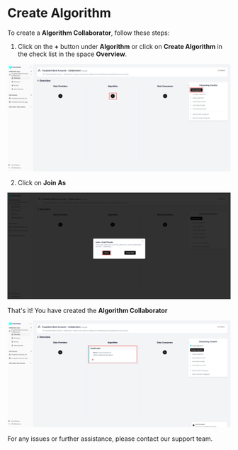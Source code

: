 # Create Algorithm

To create a **Algorithm Collaborator**,  follow these steps:

1. Click on the **+** button under **Algorithm** or click on **Create Algorithm** in the check list in the space **Overview**.

![screenshot of space overview](img/04_space_empty.png)

2. Click on **Join As**

![screenshot of Algorithm provider invite](img/05_create_algo.png)

That's it! You have created the **Algorithm Collaborator**  

![screenshot of space overview with Algorithm provider ](img/06_space_algo_created.png)

For any issues or further assistance, please contact our support team.
